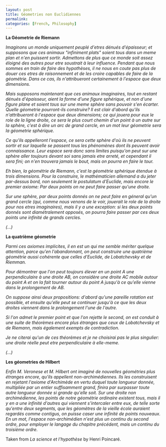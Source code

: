 ```yaml
---
layout: post
title: Géometries non Euclidiennes
permalink:
categories: [French, Philosophy]
---
```


**La Géometrie de Riemann**

*Imaginons un monde uniquement peuplé d'etres dénués d'épaisseur; et
supposons que ces animaux "infiniment plats" soient tous dans un meme
plan et n'en puissent sortir. Admettons de plus que ce monde soit assez
éloigné des autres pour etre soustrait à leur influence. Pendant que
nous sommes en train de faire des hypothèses, il ne nous en coute pas
plus de douer ces etres de raisonnement et de les croire capables de
faire de la géométrie. Dans ce cas, ils n'attribueront certainement à
l'espace que deux dimensions.*

*Mais supposons maintenant que ces animaux imaginaires, tout en restant
dénués d'épaisseur, aient la forme d'une figure sphérique, et non d'une
figure plane et soient tous sur une meme sphère sans pouvoir s'en
écarter. Quelle géometrie pourront-ils construire? Il est clair d'abord
qu'ils n'attribueront à l'espace que deux dimensions; ce qui jouera pour eux
le role de la ligne droite, ce sera le plus court chemin d'un point à un
autre sur la sphère, c'est à dire un arc de grand cercle, en un mot leur
géometrie sera la géometrie sphérique.*

*Ce qu'ils appelleront l'espace, ce sera cette sphère d'où ils ne peuvent
sortir et sur laquelle se passent tous les phénomènes dont ils peuvent
avoir connaissance. Leur espace sera donc sans limites puisqu'on peut
sur une sphère aller toujours devant soi sans jamais etre arreté, et
cependant il sera fini; on n'en trouvera jamais le bout, mais on pourra
en faire le tour.*

*Eh bien, la géométrie de Riemann, c'est la géométrie sphérique étendue
à trois dimensions. Pour la construire, le mathématicien allemand a du
jeter par-dessus bord, non seulement le postulatum d'Euclide, mais
encore le premier axiome: Par deux points on ne peut faire passer qu'une
droite.*

*Sur une sphère, par deux points donnés on ne peut faire en géneral qu'un
grand cercle (qui, comme nous venons de le voir, jouerait le role de la
droite pour nos etres imaginaires), mais il y a une exception: si les
deux points donnés sont diamétralement opposés, on pourra faire passer
par ces deux points une infinité de grands cercles.*


*(...)*

**La quatrième géometrie**

*Parmi ces axiomes implicites, il en est un qui me semble mériter
quelque attention, parce qu'en l'abandonnant, on peut construire une
quatrième géométrie aussi cohérente que celles d'Euclide, de
Lobatchevsky et de Riemman.*

*Pour démontrer que l'on peut toujours élever en un point A une
perpendiculaire à une droite AB, on considère une droite AC mobile
autour du point A et on la fait tourner autour du point A jusqu'à ce
qu'elle vienne dans le prolongement de AB.*

*On suppose ainsi deux propositions: d'abord qu'une pareille rotation
est possible, et ensuite qu'elle peut se continuer jusqu'à ce que les
deux droites viennent dans le prolongement l'une de l'autre.*

*Si l'on admet le premier point et que l'on rejette le second, on est
conduit à une suite de théorèmes encore plus étranges que ceux de
Lobatchevsky et de Riemann, mais également exempts de contradiction.*

*Je ne citerai qu'un de ces théorèmes et je ne choisirai pas le plus
singulier: une droite réelle peut etre perpendiculaire à elle-meme.*

*(...)*

**Les géometries de Hilbert**

*Enfin M. Veronese et M. Hilbert ont imaginé de nouvelles géométries
plus étranges encore, qu'ils appellent non-archimédiennes. Ils les
construisent en rejetant l'axiome d'Archimède en vertu duquel toute
longueur donnée, multipliée par un entier suffisamment grand, finira par
surpasser toute autre longueur donnée si grande qu'elle soit. Sur une
droite non archimédienne, les points de notre géométrie ordinaire
existent tous, mais il y en a une infinité d'autres qui viennent
s'intercaler entre eux, de telle sorte qu'entre deux segments, que les
géomètres de la vieille école auraient regardés comme contigus, on
puisse caser une infinité de points nouveaux. En un mot, l'espace
non-archimédien n'est plus un continu du second ordre, pour employer le
langage du chapitre précédent, mais un continu du troisième ordre.*


Taken from *La science et l'hypothèse* by Henri Poincaré.

